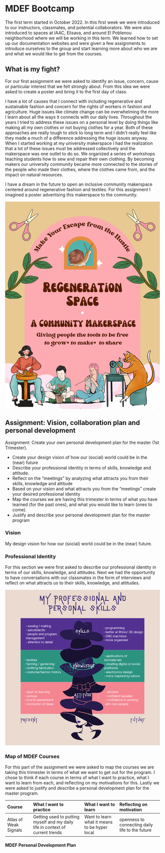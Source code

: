 # MDEF Bootcamp

The first term started in October 2022. In this first week we were introduced to our instructors, classmates, and potential collaborators. We were also introduced to spaces at IAAC, Elisava, and around El Poblenou neighborhood where we will be working in this term. We learned how to set up our documentation websites and were given a few assignments to introduce ourselves to the group and start learning more about who we are and what we would like to get from the courses. 

## What is my fight? 

For our first assignment we were asked to identify an issue, concern, cause or particular interest that we felt strongly about. From this idea we were asked to create a poster and bring it to the first day of class. 

I have a lot of causes that I connect with including regenerative and sustainable fashion and concern for the rights of workers in fashion and agriculture. Huge issues like climate change can be overwhelming the more I learn about all the ways it connects with our daily lives. Throughout the years I tried to address these issues on a personal level by doing things like making all my own clothes or not buying clothes for a year. Both of these approaches are really tough to stick to long term and I didn't really feel like they made a much of a difference addressing the huge issues anyway. When I started working at my university makerspace I had the realization that a lot of these issues must be addressed collectively and the makerspace was one outlet to do so. We organized a series of workshops teaching students how to sew and repair their own clothing. By becoming makers our university community became more connected to the stories of the people who made their clothes, where the clothes came from, and the impact on natural resources. 

I have a dream in the future to open an inclusive community makerspace centered around regenerative fashion and textiles. For this assignment I imagined a poster advertising this makerspace to the community. 

![My fight poster](../images/term-01/bootcamp/RegenerationSpace.png)

## Assignment: Vision, collaboration plan and personal development

Assignment: Create your own personal development plan for the master (1st Trimester).
* Create your design vision of how our (social) world could be in the (near) future
* Describe your professional identity in terms of skills, knowledge and attitude.
* Reflect on the “meetings” by analyzing what attracts you from their skills, knowledge and attitude
* Based on your vision and what attracts you from the “meetings” create your desired professional
identity
* Map the courses we are having this trimester in terms of what you have learned (for the past ones),
and what you would like to learn (ones to come).
* Justify and describe your personal development plan for the master program


### Vision
My design vision for how our (social) world could be in the (near) future. 

### Professional Identity

For this section we were first asked to describe our professional identity in terms of our skills, knowledge, and attitudes. Next we had the opportunity to have conversations with our classmates in the form of interviews and reflect on what attracts us to their skills, knowledge, and attitudes. 

![Professional and personal skills](../images/term-01/bootcamp/professionalskills.png)

### Map of MDEF Courses

For this part of the assignment we were asked to map the courses we are taking this trimester in terms of what we want to get out for the program. I chose to think if each course in terms of what I  want to practice, what I want to learn from each, and reflecting on my motivations for this. Lastly we were asked to justify and describe a personal development plan for the master program. 

|   Course        |  What I want to practice        |  What I want to learn         |  Reflecting on motivation          |
|:----------------|:--------------------------------|:------------------------------|:-----------------------------------|
| Atlas of Weak Signals   | Getting used to putting myself and my daily life in context of current trends |  Want to learn what it means to be hyper local | openness to connecting daily life to the future |

#### MDEF Personal Development Plan